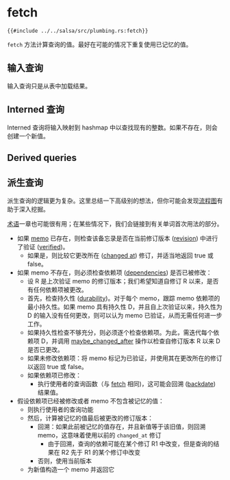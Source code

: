 <!-- master#68cb5e9 --->

# fetch

```rust,no_run,noplayground
{{#include ../../salsa/src/plumbing.rs:fetch}}
```

`fetch` 方法计算查询的值。最好在可能的情况下重复使用已记忆的值。

## 输入查询

输入查询只是从表中加载结果。

## Interned 查询

Interned 查询将输入映射到 hashmap 中以查找现有的整数。如果不存在，则会创建一个新值。

## Derived queries

## 派生查询

派生查询的逻辑更为复杂。这里总结一下高级别的想法，但你可能会发现[流程图][flowchart]有助于深入挖掘。

[术语][terminology]一章也可能很有用；在某些情况下，我们会链接到有关单词首次用法的部分。

* 如果 [memo] 已存在，则检查该备忘录是否在当前修订版本 ([revision]) 中进行了验证 ([verified])。
  * 如果是，则比较它更改所在 ([changed at]) 修订，并适当地返回 true 或 false。
* 如果 memo 不存在，则必须检查依赖项 ([dependencies]) 是否已被修改：
  * 设 R 是上次验证 memo 的修订版本；我们希望知道自修订 R 以来，是否有任何依赖项被更改。
  * 首先，检查持久性 ([durability])。对于每个 memo，跟踪 memo 依赖项的最小持久性。如果 memo 具有持久性 D，并且自上次验证以来，持久性为 D 的输入没有任何更改，则可以认为 memo 已验证，从而无需任何进一步工作。
  * 如果持久性检查不够充分，则必须逐个检查依赖项。为此，需迭代每个依赖项 D，并调用 [maybe_changed_after] 操作以检查自修订版本 R 以来 D 是否已更改。
  * 如果未修改依赖项：将 memo 标记为已验证，并使用其在更改所在的修订以返回 true 或 false。
  * 如果依赖项已修改：
    * 执行使用者的查询函数（与 [fetch] 相同)，这可能会回溯 ([backdate]) 结果值。
* 假设依赖项已经被修改或者 memo 不包含被记忆的值：
  * 则执行使用者的查询功能
  * 然后，计算被记忆的值最后被更改的修订版本：
    * 回溯：如果此前被记忆的值存在，并且新值等于该旧值，则回溯 memo，这意味着使用以前的 `changed_at` 修订
      * 由于回溯，查询的依赖可能在某个修订 R1 中改变，但是查询的结果在 R2 先于 R1 的某个修订中改变
    * 否则，使用当前版本
  * 为新值构造一个 memo 并返回它

[flowchart]: ./derived_flowchart.md
[terminology]: ./terminology.md
[memo]: ./terminology/memo.md
[verified]: ./terminology/verified.md
[revision]: ./terminology/revision.md
[changed at]: ./terminology/changed_at.md
[dependencies]: ./terminology/dependency.md
[durability]: ./terminology/durability.md
[maybe_changed_after]: ./maybe_changed_after.md
[changed at]: ./terminology/changed_at.md
[fetch]: ./fetch.md
[backdate]: ./terminology/backdate.md

